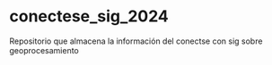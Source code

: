 # conectese_sig_2024
Repositorio que almacena la información del conectse con sig sobre geoprocesamiento
